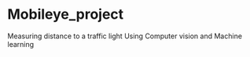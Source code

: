 # Mobileye_project
Measuring distance to a traffic light Using Computer vision and Machine learning

